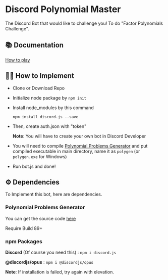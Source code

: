 # Discord Polynomial Master

The Discord Bot that would like to challenge you! To do "Factor Polynomials Challenge".

## 📚 Documentation

<a href="https://github.com/Leomotors/Discord-Polynomial-Master/blob/main/docs/howtoplay.md">
How to play</a>

## 👨‍💻 How to Implement

* Clone or Download Repo

* Initialize node package by ```npm init```

* Install node_modules by this command

  ```npm install discord.js --save```

* Then, create auth.json with "token"

  **Note**: You will have to create your own bot in Discord Developer
  
* You will need to compile <a href="https://github.com/Leomotors/Polynomial-Problems-Generator">
Polynomial Problems Generator</a> and put compiled executable in main directory,
name it as `polygen` (or `polygen.exe` for Windows)

* Run bot.js and done!

## ⚙️ Dependencies

To Implement this bot, here are dependencies.

### Polynomial Problems Generator

You can get the source code
<a href="https://github.com/Leomotors/Polynomial-Problems-Generator">
 here</a>

Require Build 89+

### npm Packages

**Discord** (Of course you need this) : ```npm i discord.js```

**@discordjs/opus** : ```npm i @discordjs/opus```

**Note**: If installation is failed, try again with elevation.
